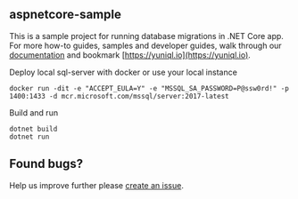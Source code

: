 ## aspnetcore-sample

This is a sample project for running database migrations in .NET Core app.
For more how-to guides, samples and developer guides, walk through our [documentation](https://yuniql.io/docs) and bookmark [https://yuniql.io](https://yuniql.io).

Deploy local sql-server with docker or use your local instance

```console
docker run -dit -e "ACCEPT_EULA=Y" -e "MSSQL_SA_PASSWORD=P@ssw0rd!" -p 1400:1433 -d mcr.microsoft.com/mssql/server:2017-latest
```

Build and run

```
dotnet build
dotnet run
```

## Found bugs?

Help us improve further please [create an issue](https://github.com/rdagumampan/yuniql/issues/new).
